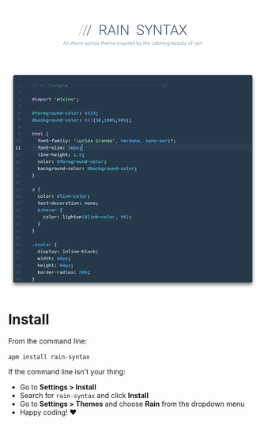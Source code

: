 
![Title](art/title.png)

![Example](art/example.png)

# Install

From the command line:

`apm install rain-syntax`

If the command line isn't your thing:

- Go to **Settings > Install**
- Search for `rain-syntax` and click **Install**
- Go to **Settings > Themes** and choose **Rain** from the dropdown menu
- Happy coding! :heart:
